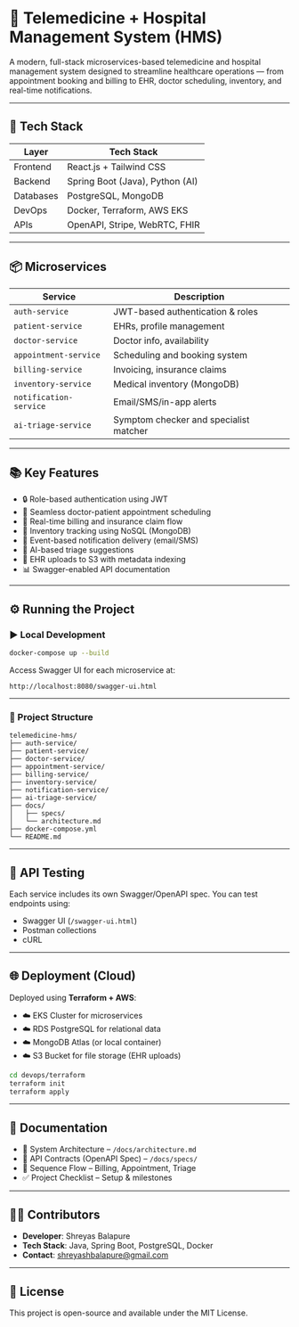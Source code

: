 # 🏥 Telemedicine + Hospital Management System (HMS)

A modern, full-stack microservices-based telemedicine and hospital management system designed to streamline healthcare operations — from appointment booking and billing to EHR, doctor scheduling, inventory, and real-time notifications.

---

## 🚀 Tech Stack

| Layer       | Tech Stack                      |
|-------------|---------------------------------|
| Frontend    | React.js + Tailwind CSS         |
| Backend     | Spring Boot (Java), Python (AI) |
| Databases   | PostgreSQL, MongoDB             |
| DevOps      | Docker, Terraform, AWS EKS      |
| APIs        | OpenAPI, Stripe, WebRTC, FHIR   |

---

## 📦 Microservices

| Service               | Description                             |
|------------------------|-----------------------------------------|
| `auth-service`         | JWT-based authentication & roles        |
| `patient-service`      | EHRs, profile management                |
| `doctor-service`       | Doctor info, availability               |
| `appointment-service`  | Scheduling and booking system           |
| `billing-service`      | Invoicing, insurance claims             |
| `inventory-service`    | Medical inventory (MongoDB)             |
| `notification-service` | Email/SMS/in-app alerts                 |
| `ai-triage-service`    | Symptom checker and specialist matcher  |

---

## 📚 Key Features

- 🔒 Role-based authentication using JWT
- 📅 Seamless doctor-patient appointment scheduling
- 🧾 Real-time billing and insurance claim flow
- 💊 Inventory tracking using NoSQL (MongoDB)
- 📨 Event-based notification delivery (email/SMS)
- 🤖 AI-based triage suggestions
- 📁 EHR uploads to S3 with metadata indexing
- 📊 Swagger-enabled API documentation

---

## ⚙️ Running the Project

### ▶️ Local Development
```bash
docker-compose up --build
```

Access Swagger UI for each microservice at:
```
http://localhost:8080/swagger-ui.html
```

---

### 📁 Project Structure
```
telemedicine-hms/
├── auth-service/
├── patient-service/
├── doctor-service/
├── appointment-service/
├── billing-service/
├── inventory-service/
├── notification-service/
├── ai-triage-service/
├── docs/
│   ├── specs/
│   └── architecture.md
├── docker-compose.yml
└── README.md
```

---

## 🧪 API Testing

Each service includes its own Swagger/OpenAPI spec. You can test endpoints using:
- Swagger UI (`/swagger-ui.html`)
- Postman collections
- cURL

---

## 🌐 Deployment (Cloud)

Deployed using **Terraform + AWS**:
- ☁️ EKS Cluster for microservices
- ☁️ RDS PostgreSQL for relational data
- ☁️ MongoDB Atlas (or local container)
- ☁️ S3 Bucket for file storage (EHR uploads)

```bash
cd devops/terraform
terraform init
terraform apply
```

---

## 📌 Documentation

- 📐 System Architecture – `/docs/architecture.md`
- 🔌 API Contracts (OpenAPI Spec) – `/docs/specs/`
- 🔁 Sequence Flow – Billing, Appointment, Triage
- ✅ Project Checklist – Setup & milestones

---

## 👨‍💻 Contributors

- **Developer**: Shreyas Balapure
- **Tech Stack**: Java, Spring Boot, PostgreSQL, Docker
- **Contact**: shreyashbalapure@gmail.com

---

## 📖 License

This project is open-source and available under the MIT License.

